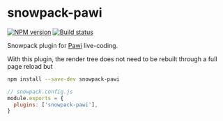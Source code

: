 # snowpack-pawi

[![NPM version][npm-image]][npm-url]
[![Build status][travis-image]][travis-url]

[npm-image]: https://img.shields.io/npm/v/snowpack-pawi.svg?style=flat
[npm-url]: https://npmjs.org/package/snowpack-pawi
[travis-image]: https://img.shields.io/travis/pawijs/pawi.svg?style=flat
[travis-url]: https://travis-ci.com/pawijs/pawi

Snowpack plugin for [Pawi](https://pawijs.org) live-coding.

With this plugin, the render tree does not need to be rebuilt through a full
page reload but

```sh
npm install --save-dev snowpack-pawi
```

```js
// snowpack.config.js
module.exports = {
  plugins: ['snowpack-pawi'],
}
```
